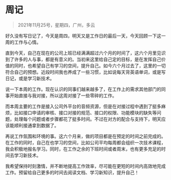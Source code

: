 # 周记

> 2021年11月25号，星期四，广州，多云

好久没有写日记了，今天是周四，明天又是工作日的最后一天，今天回顾一下这一周的工作与心情。

直到今天，自己在现在的公司上班已经满满超过六个月的时间了，这六个月里见识到了许多的人与事，都是有意义的。当初来这里给自己定的目标，是在发挥自己价值的同时，也希望自己有学习的空间，提升自己。如今六个月过去了，这里的一切符合自己的预想。近段时间我也养成了一些习惯，比如说每天背英语单词，或是写日记，或是学习新技术。

说一下本周的工作。现在认识的同事们越来越多了，在工作上的需求其他部门的同事开始直接与我对接，所以这周对接了一些零碎的工作。

而本周主要的工作是接入公司外平台的音频资源，但是在对接过程中遇到了挺多麻烦，比如接口申请的审核、接口对接的规范、接口的权限、功能模块的缺失等问题，处理每个问题或者步骤都花了挺多时间。不过在对方的配合与支持下，明天应该能顺利接通拿到数据了。

再说工作氛围和环境的事。这六个月来，做的项目都是在预定的时间之前完成的。在工作的同时，自己在也学习的空间，比如公司平均每周都会组织一次技术课程，我会积极地报名学习。同时，在工作之余的下班时间或者周末，也有更多充足的时间去学习新技术。

我希望保持时刻激情，并不断地提高工作效率，尽可能在更短的时间内高效地完成工作。预留给自己更多的时间去阅读文档、学习新知识，提升自己！

